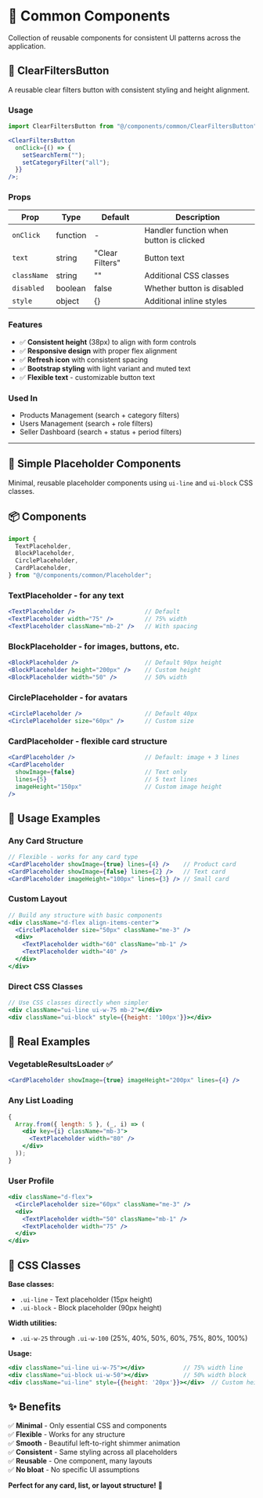 # 🎯 Common Components

Collection of reusable components for consistent UI patterns across the application.

## 🧹 ClearFiltersButton

A reusable clear filters button with consistent styling and height alignment.

### Usage

```jsx
import ClearFiltersButton from "@/components/common/ClearFiltersButton";

<ClearFiltersButton
  onClick={() => {
    setSearchTerm("");
    setCategoryFilter("all");
  }}
/>;
```

### Props

| Prop        | Type     | Default         | Description                             |
| ----------- | -------- | --------------- | --------------------------------------- |
| `onClick`   | function | -               | Handler function when button is clicked |
| `text`      | string   | "Clear Filters" | Button text                             |
| `className` | string   | ""              | Additional CSS classes                  |
| `disabled`  | boolean  | false           | Whether button is disabled              |
| `style`     | object   | {}              | Additional inline styles                |

### Features

- ✅ **Consistent height** (38px) to align with form controls
- ✅ **Responsive design** with proper flex alignment
- ✅ **Refresh icon** with consistent spacing
- ✅ **Bootstrap styling** with light variant and muted text
- ✅ **Flexible text** - customizable button text

### Used In

- Products Management (search + category filters)
- Users Management (search + role filters)
- Seller Dashboard (search + status + period filters)

---

## 🎯 Simple Placeholder Components

Minimal, reusable placeholder components using `ui-line` and `ui-block` CSS classes.

## 📦 Components

```jsx
import {
  TextPlaceholder,
  BlockPlaceholder,
  CirclePlaceholder,
  CardPlaceholder,
} from "@/components/common/Placeholder";
```

### **TextPlaceholder** - for any text

```jsx
<TextPlaceholder />                    // Default
<TextPlaceholder width="75" />         // 75% width
<TextPlaceholder className="mb-2" />   // With spacing
```

### **BlockPlaceholder** - for images, buttons, etc.

```jsx
<BlockPlaceholder />                   // Default 90px height
<BlockPlaceholder height="200px" />    // Custom height
<BlockPlaceholder width="50" />        // 50% width
```

### **CirclePlaceholder** - for avatars

```jsx
<CirclePlaceholder />                  // Default 40px
<CirclePlaceholder size="60px" />      // Custom size
```

### **CardPlaceholder** - flexible card structure

```jsx
<CardPlaceholder />                    // Default: image + 3 lines
<CardPlaceholder
  showImage={false}                    // Text only
  lines={5}                            // 5 text lines
  imageHeight="150px"                  // Custom image height
/>
```

## 🚀 Usage Examples

### **Any Card Structure**

```jsx
// Flexible - works for any card type
<CardPlaceholder showImage={true} lines={4} />    // Product card
<CardPlaceholder showImage={false} lines={2} />   // Text card
<CardPlaceholder imageHeight="100px" lines={3} /> // Small card
```

### **Custom Layout**

```jsx
// Build any structure with basic components
<div className="d-flex align-items-center">
  <CirclePlaceholder size="50px" className="me-3" />
  <div>
    <TextPlaceholder width="60" className="mb-1" />
    <TextPlaceholder width="40" />
  </div>
</div>
```

### **Direct CSS Classes**

```jsx
// Use CSS classes directly when simpler
<div className="ui-line ui-w-75 mb-2"></div>
<div className="ui-block" style={{height: '100px'}}></div>
```

## 📱 Real Examples

### **VegetableResultsLoader** ✅

```jsx
<CardPlaceholder showImage={true} imageHeight="200px" lines={4} />
```

### **Any List Loading**

```jsx
{
  Array.from({ length: 5 }, (_, i) => (
    <div key={i} className="mb-3">
      <TextPlaceholder width="80" />
    </div>
  ));
}
```

### **User Profile**

```jsx
<div className="d-flex">
  <CirclePlaceholder size="60px" className="me-3" />
  <div>
    <TextPlaceholder width="50" className="mb-1" />
    <TextPlaceholder width="75" />
  </div>
</div>
```

## 🎨 CSS Classes

**Base classes:**

- `.ui-line` - Text placeholder (15px height)
- `.ui-block` - Block placeholder (90px height)

**Width utilities:**

- `.ui-w-25` through `.ui-w-100` (25%, 40%, 50%, 60%, 75%, 80%, 100%)

**Usage:**

```jsx
<div className="ui-line ui-w-75"></div>           // 75% width line
<div className="ui-block ui-w-50"></div>          // 50% width block
<div className="ui-line" style={{height: '20px'}}></div>  // Custom height
```

## ✨ Benefits

✅ **Minimal** - Only essential CSS and components  
✅ **Flexible** - Works for any structure  
✅ **Smooth** - Beautiful left-to-right shimmer animation  
✅ **Consistent** - Same styling across all placeholders  
✅ **Reusable** - One component, many layouts  
✅ **No bloat** - No specific UI assumptions

**Perfect for any card, list, or layout structure!** 🚀
